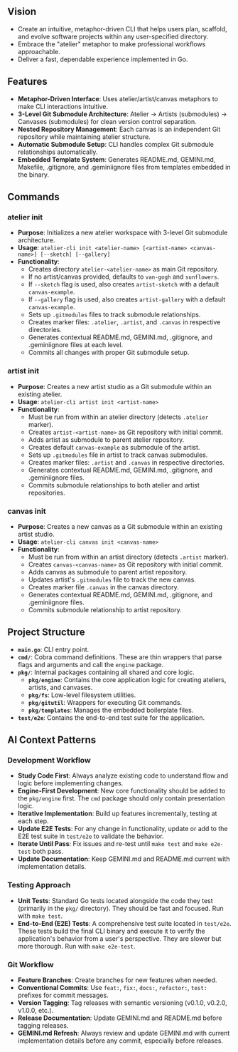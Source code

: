 ## Vision
- Create an intuitive, metaphor-driven CLI that helps users plan, scaffold, and evolve software projects within any user-specified directory.
- Embrace the "atelier" metaphor to make professional workflows approachable.
- Deliver a fast, dependable experience implemented in Go.

## Features
- **Metaphor-Driven Interface**: Uses atelier/artist/canvas metaphors to make CLI interactions intuitive.
- **3-Level Git Submodule Architecture**: Atelier → Artists (submodules) → Canvases (submodules) for clean version control separation.
- **Nested Repository Management**: Each canvas is an independent Git repository while maintaining atelier structure.
- **Automatic Submodule Setup**: CLI handles complex Git submodule relationships automatically.
- **Embedded Template System**: Generates README.md, GEMINI.md, Makefile, .gitignore, and .geminiignore files from templates embedded in the binary.

## Commands

### atelier init
- **Purpose**: Initializes a new atelier workspace with 3-level Git submodule architecture.
- **Usage**: `atelier-cli init <atelier-name> [<artist-name> <canvas-name>] [--sketch] [--gallery]`
- **Functionality**:
  - Creates directory `atelier-<atelier-name>` as main Git repository.
  - If no artist/canvas provided, defaults to `van-gogh` and `sunflowers`.
  - If `--sketch` flag is used, also creates `artist-sketch` with a default `canvas-example`.
  - If `--gallery` flag is used, also creates `artist-gallery` with a default `canvas-example`.
  - Sets up `.gitmodules` files to track submodule relationships.
  - Creates marker files: `.atelier`, `.artist`, and `.canvas` in respective directories.
  - Generates contextual README.md, GEMINI.md, .gitignore, and .geminiignore files at each level.
  - Commits all changes with proper Git submodule setup.

### artist init
- **Purpose**: Creates a new artist studio as a Git submodule within an existing atelier.
- **Usage**: `atelier-cli artist init <artist-name>`
- **Functionality**:
  - Must be run from within an atelier directory (detects `.atelier` marker).
  - Creates `artist-<artist-name>` as Git repository with initial commit.
  - Adds artist as submodule to parent atelier repository.
  - Creates default `canvas-example` as submodule of the artist.
  - Sets up `.gitmodules` file in artist to track canvas submodules.
  - Creates marker files: `.artist` and `.canvas` in respective directories.
  - Generates contextual README.md, GEMINI.md, .gitignore, and .geminiignore files.
  - Commits submodule relationships to both atelier and artist repositories.

### canvas init
- **Purpose**: Creates a new canvas as a Git submodule within an existing artist studio.
- **Usage**: `atelier-cli canvas init <canvas-name>`
- **Functionality**:
  - Must be run from within an artist directory (detects `.artist` marker).
  - Creates `canvas-<canvas-name>` as Git repository with initial commit.
  - Adds canvas as submodule to parent artist repository.
  - Updates artist's `.gitmodules` file to track the new canvas.
  - Creates marker file `.canvas` in the canvas directory.
  - Generates contextual README.md, GEMINI.md, .gitignore, and .geminiignore files.
  - Commits submodule relationship to artist repository.
  
## Project Structure
- **`main.go`**: CLI entry point.
- **`cmd/`**: Cobra command definitions. These are thin wrappers that parse flags and arguments and call the `engine` package.
- **`pkg/`**: Internal packages containing all shared and core logic.
  - **`pkg/engine`**: Contains the core application logic for creating ateliers, artists, and canvases.
  - **`pkg/fs`**: Low-level filesystem utilities.
  - **`pkg/gitutil`**: Wrappers for executing Git commands.
  - **`pkg/templates`**: Manages the embedded boilerplate files.
- **`test/e2e`**: Contains the end-to-end test suite for the application.

## AI Context Patterns

### Development Workflow
- **Study Code First**: Always analyze existing code to understand flow and logic before implementing changes.
- **Engine-First Development**: New core functionality should be added to the `pkg/engine` first. The `cmd` package should only contain presentation logic.
- **Iterative Implementation**: Build up features incrementally, testing at each step.
- **Update E2E Tests**: For any change in functionality, update or add to the E2E test suite in `test/e2e` to validate the behavior.
- **Iterate Until Pass**: Fix issues and re-test until `make test` and `make e2e-test` both pass.
- **Update Documentation**: Keep GEMINI.md and README.md current with implementation details.

### Testing Approach
- **Unit Tests**: Standard Go tests located alongside the code they test (primarily in the `pkg/` directory). They should be fast and focused. Run with `make test`.
- **End-to-End (E2E) Tests**: A comprehensive test suite located in `test/e2e`. These tests build the final CLI binary and execute it to verify the application's behavior from a user's perspective. They are slower but more thorough. Run with `make e2e-test`.

### Git Workflow
- **Feature Branches**: Create branches for new features when needed.
- **Conventional Commits**: Use `feat:`, `fix:`, `docs:`, `refactor:`, `test:` prefixes for commit messages.
- **Version Tagging**: Tag releases with semantic versioning (v0.1.0, v0.2.0, v1.0.0, etc.).
- **Release Documentation**: Update GEMINI.md and README.md before tagging releases.
- **GEMINI.md Refresh**: Always review and update GEMINI.md with current implementation details before any commit, especially before releases.
